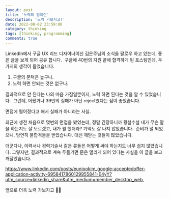 ```yaml
---
layout: post
title: '노력의 힘이란'
description: '노력 가보자고!'
date: 2022-08-02 23:59:00
category: thinking 
tags: [thinking, programming]
comments: true
---
```


LinkedIn에서 구글 UX 리드 디자이너이신 김은주님의 소식을 팔로우 하고 있는데, 좋은 글을 보게 되어 공유 합니다. 
구글에 40번의 지원 끝에 합격하게 된 포스팅인데, 두 가지의 생각이 들었습니다. 

1. 구글의 문턱은 높구나. 
2. 노력 하면 안되는 것은 없구나. 

결과적으로 안 된다는 나의 마음 가짐일뿐이지, 노력 하면 된다는 것을 알 수 있었습니다. 
그런데, 어쨌거나 39번의 실패가 아닌 reject였다는 점이 좋았습니다. 

면접에 떨어졌다고 해서 실패가 아니라는 사실. 

최근에 생전 처음으로 몇번의 면접을 봤었는데, 정말 긴장하니까 횡설수설 내가 무슨 말을 하는지도 잘 모르겠고, 내가 뭘 했더라? 기억도 잘 나지 않았습니다. 
준비가 덜 되었으니, 당연히 불합격들을 받았습니다. 대신 깨닫는 것들이 많았습니다. 

더군다나, 이력서나 경력기술서 같은 류들은 어떻게 써야 하는지도 너무 쉽지 않았습니다.
그렇지만, 결과적으로 계속 두들기면 문은 열리게 되어 있다는 사실을 이 글을 보고 깨달았습니다. 

https://www.linkedin.com/posts/eunjookim_google-acceptedoffer-application-activity-6958417860129955841-E4yY?utm_source=linkedin_share&utm_medium=member_desktop_web 


앞으로 더욱 노력 가보자고 💪🏻
